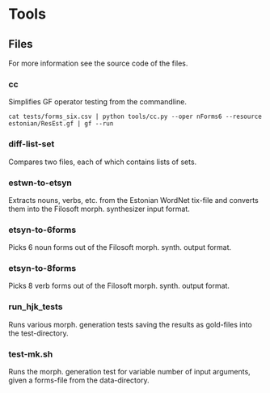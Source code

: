 Tools
=====

Files
-----

For more information see the source code of the files.

### cc

Simplifies GF operator testing from the commandline.

	cat tests/forms_six.csv | python tools/cc.py --oper nForms6 --resource estonian/ResEst.gf | gf --run

### diff-list-set

Compares two files, each of which contains lists of sets.

### estwn-to-etsyn

Extracts nouns, verbs, etc. from the Estonian WordNet tix-file and converts them
into the Filosoft morph. synthesizer input format.

### etsyn-to-6forms

Picks 6 noun forms out of the Filosoft morph. synth. output format.

### etsyn-to-8forms

Picks 8 verb forms out of the Filosoft morph. synth. output format.

### run_hjk_tests

Runs various morph. generation tests saving the results as gold-files into the test-directory.

### test-mk.sh

Runs the morph. generation test for variable number of input arguments,
given a forms-file from the data-directory.

